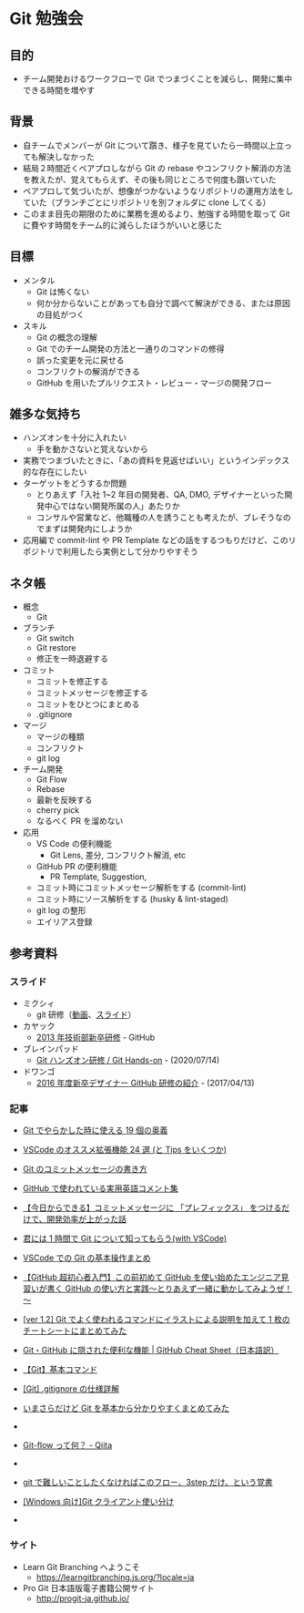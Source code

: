 # Git 勉強会

## 目的

- チーム開発おけるワークフローで Git でつまづくことを減らし、開発に集中できる時間を増やす

## 背景

- 自チームでメンバーが Git について躓き、様子を見ていたら一時間以上立っても解決しなかった
- 結局２時間近くペアプロしながら Git の rebase やコンフリクト解消の方法を教えたが、覚えてもらえず、その後も同じところで何度も躓いていた
- ペアプロして気づいたが、想像がつかないようなリポジトリの運用方法をしていた（ブランチごとにリポジトリを別フォルダに clone してくる）
- このまま目先の期限のために業務を進めるより、勉強する時間を取って Git に費やす時間をチーム的に減らしたほうがいいと感じた

## 目標

- メンタル
  - Git は怖くない
  - 何か分からないことがあっても自分で調べて解決ができる、または原因の目処がつく
- スキル
  - Git の概念の理解
  - Git でのチーム開発の方法と一通りのコマンドの修得
  - 誤った変更を元に戻せる
  - コンフリクトの解消ができる
  - GitHub を用いたプルリクエスト・レビュー・マージの開発フロー

## 雑多な気持ち

- ハンズオンを十分に入れたい
  - 手を動かさないと覚えないから
- 実務でつまづいたときに、「あの資料を見返せばいい」というインデックス的な存在にしたい
- ターゲットをどうするか問題
  - とりあえず「入社 1~2 年目の開発者、QA, DMO, デザイナーといった開発中心ではない開発所属の人」あたりか
  - コンサルや営業など、他職種の人を誘うことも考えたが、ブレそうなのでまずは開発内にしようか
- 応用編で commit-lint や PR Template などの話をするつもりだけど、このリポジトリで利用したら実例として分かりやすそう

## ネタ帳

- 概念
  - Git
- ブランチ
  - Git switch
  - Git restore
  - 修正を一時退避する
- コミット
  - コミットを修正する
  - コミットメッセージを修正する
  - コミットをひとつにまとめる
  - .gitignore
- マージ
  - マージの種類
  - コンフリクト
  - git log
- チーム開発
  - Git Flow
  - Rebase
  - 最新を反映する
  - cherry pick
  - なるべく PR を溜めない
- 応用
  - VS Code の便利機能
    - Git Lens, 差分, コンフリクト解消, etc
  - GitHub PR の便利機能
    - PR Template, Suggestion,
  - コミット時にコミットメッセージ解析をする (commit-lint)
  - コミット時にソース解析をする (husky & lint-staged)
  - git log の整形
  - エイリアス登録

## 参考資料

### スライド

- ミクシィ
  - git 研修（[動画](https://youtu.be/aZ90usArA6g)、[スライド](https://docs.google.com/presentation/d/1EwjQnoqzzYsijrMNEsWGAj54yfQlbr2mvuxrDtKl-Ww)）
- カヤック
  - [2013 年技術部新卒研修](https://github.com/kayac/newbie-training) - GitHub
- ブレインパッド
  - [Git ハンズオン研修 / Git Hands-on](https://speakerdeck.com/brainpadpr/git-hands-on) - (2020/07/14)
- ドワンゴ
  - [2016 年度新卒デザイナー GitHub 研修の紹介](http://creator.dwango.co.jp/10989.html) - (2017/04/13)

### 記事

- [Git でやらかした時に使える 19 個の奥義](https://qiita.com/muran001/items/dea2bbbaea1260098051)
- [VSCode のオススメ拡張機能 24 選 (と Tips をいくつか)](https://qiita.com/sensuikan1973/items/74cf5383c02dbcd82234)
- [Git のコミットメッセージの書き方](https://qiita.com/itosho/items/9565c6ad2ffc24c09364)
- [GitHub で使われている実用英語コメント集](https://qiita.com/shikichee/items/a5f922a3ef3aa58a1839)
- [【今日からできる】コミットメッセージに 「プレフィックス」 をつけるだけで、開発効率が上がった話](https://qiita.com/numanomanu/items/45dd285b286a1f7280ed)
- [君には 1 時間で Git について知ってもらう(with VSCode)](https://qiita.com/jesus_isao/items/63557eba36819faa4ad9)
- [VSCode での Git の基本操作まとめ](https://qiita.com/y-tsutsu/items/2ba96b16b220fb5913be)
- [【GitHub 超初心者入門】この前初めて GitHub を使い始めたエンジニア見習いが書く GitHub の使い方と実践～とりあえず一緒に動かしてみようぜ！～](https://qiita.com/nnahito/items/565f8755e70c51532459)
- [[ver 1.2] Git でよく使われるコマンドにイラストによる説明を加えて 1 枚のチートシートにまとめてみた](https://qiita.com/kozzy/items/b42ba59a8bac190a16ab)
- [Git・GitHub に隠された便利な機能 | GitHub Cheat Sheet（日本語訳）](https://qiita.com/unbabel/items/1cf05f2a2be3d6fb3388)
- [【Git】基本コマンド](https://qiita.com/konweb/items/621722f67fdd8f86a017)

- [[Git] .gitignore の仕様詳解](https://qiita.com/anqooqie/items/110957797b3d5280c44f)

- [いまさらだけど Git を基本から分かりやすくまとめてみた](https://qiita.com/gold-kou/items/7f6a3b46e2781b0dd4a0)
-

- [Git-flow って何？ - Qiita](https://qiita.com/KosukeSone/items/514dd24828b485c69a05)
-
- [git で難しいことしたくなければこのフロー、3step だけ、という覚書](https://qiita.com/e99h2121/items/e9941211d9780d5b68c9)
- [[Windows 向け]Git クライアント使い分け](https://qiita.com/yukyt/items/da2d371fce4235bfb8e3)
-

### サイト

- Learn Git Branching へようこそ
  - https://learngitbranching.js.org/?locale=ja
- Pro Git 日本語版電子書籍公開サイト
  - http://progit-ja.github.io/
